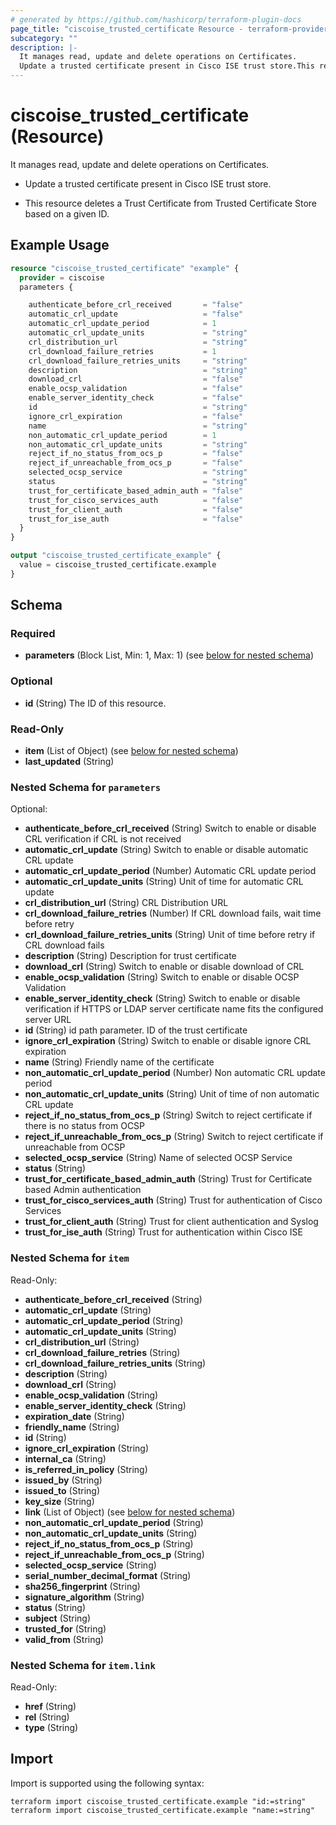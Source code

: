 ```yaml
---
# generated by https://github.com/hashicorp/terraform-plugin-docs
page_title: "ciscoise_trusted_certificate Resource - terraform-provider-ciscoise"
subcategory: ""
description: |-
  It manages read, update and delete operations on Certificates.
  Update a trusted certificate present in Cisco ISE trust store.This resource deletes a Trust Certificate from Trusted Certificate Store based on a given ID.
---
```


# ciscoise_trusted_certificate (Resource)

It manages read, update and delete operations on Certificates.

- Update a trusted certificate present in Cisco ISE trust store.


- This resource deletes a Trust Certificate from Trusted Certificate Store based on a given ID.

## Example Usage

```terraform
resource "ciscoise_trusted_certificate" "example" {
  provider = ciscoise
  parameters {

    authenticate_before_crl_received       = "false"
    automatic_crl_update                   = "false"
    automatic_crl_update_period            = 1
    automatic_crl_update_units             = "string"
    crl_distribution_url                   = "string"
    crl_download_failure_retries           = 1
    crl_download_failure_retries_units     = "string"
    description                            = "string"
    download_crl                           = "false"
    enable_ocsp_validation                 = "false"
    enable_server_identity_check           = "false"
    id                                     = "string"
    ignore_crl_expiration                  = "false"
    name                                   = "string"
    non_automatic_crl_update_period        = 1
    non_automatic_crl_update_units         = "string"
    reject_if_no_status_from_ocs_p         = "false"
    reject_if_unreachable_from_ocs_p       = "false"
    selected_ocsp_service                  = "string"
    status                                 = "string"
    trust_for_certificate_based_admin_auth = "false"
    trust_for_cisco_services_auth          = "false"
    trust_for_client_auth                  = "false"
    trust_for_ise_auth                     = "false"
  }
}

output "ciscoise_trusted_certificate_example" {
  value = ciscoise_trusted_certificate.example
}
```

<!-- schema generated by tfplugindocs -->
## Schema

### Required

- **parameters** (Block List, Min: 1, Max: 1) (see [below for nested schema](#nestedblock--parameters))

### Optional

- **id** (String) The ID of this resource.

### Read-Only

- **item** (List of Object) (see [below for nested schema](#nestedatt--item))
- **last_updated** (String)

<a id="nestedblock--parameters"></a>
### Nested Schema for `parameters`

Optional:

- **authenticate_before_crl_received** (String) Switch to enable or disable CRL verification if CRL is not received
- **automatic_crl_update** (String) Switch to enable or disable automatic CRL update
- **automatic_crl_update_period** (Number) Automatic CRL update period
- **automatic_crl_update_units** (String) Unit of time for automatic CRL update
- **crl_distribution_url** (String) CRL Distribution URL
- **crl_download_failure_retries** (Number) If CRL download fails, wait time before retry
- **crl_download_failure_retries_units** (String) Unit of time before retry if CRL download fails
- **description** (String) Description for trust certificate
- **download_crl** (String) Switch to enable or disable download of CRL
- **enable_ocsp_validation** (String) Switch to enable or disable OCSP Validation
- **enable_server_identity_check** (String) Switch to enable or disable verification if HTTPS or LDAP server certificate name fits the configured server URL
- **id** (String) id path parameter. ID of the trust certificate
- **ignore_crl_expiration** (String) Switch to enable or disable ignore CRL expiration
- **name** (String) Friendly name of the certificate
- **non_automatic_crl_update_period** (Number) Non automatic CRL update period
- **non_automatic_crl_update_units** (String) Unit of time of non automatic CRL update
- **reject_if_no_status_from_ocs_p** (String) Switch to reject certificate if there is no status from OCSP
- **reject_if_unreachable_from_ocs_p** (String) Switch to reject certificate if unreachable from OCSP
- **selected_ocsp_service** (String) Name of selected OCSP Service
- **status** (String)
- **trust_for_certificate_based_admin_auth** (String) Trust for Certificate based Admin authentication
- **trust_for_cisco_services_auth** (String) Trust for authentication of Cisco Services
- **trust_for_client_auth** (String) Trust for client authentication and Syslog
- **trust_for_ise_auth** (String) Trust for authentication within Cisco ISE


<a id="nestedatt--item"></a>
### Nested Schema for `item`

Read-Only:

- **authenticate_before_crl_received** (String)
- **automatic_crl_update** (String)
- **automatic_crl_update_period** (String)
- **automatic_crl_update_units** (String)
- **crl_distribution_url** (String)
- **crl_download_failure_retries** (String)
- **crl_download_failure_retries_units** (String)
- **description** (String)
- **download_crl** (String)
- **enable_ocsp_validation** (String)
- **enable_server_identity_check** (String)
- **expiration_date** (String)
- **friendly_name** (String)
- **id** (String)
- **ignore_crl_expiration** (String)
- **internal_ca** (String)
- **is_referred_in_policy** (String)
- **issued_by** (String)
- **issued_to** (String)
- **key_size** (String)
- **link** (List of Object) (see [below for nested schema](#nestedobjatt--item--link))
- **non_automatic_crl_update_period** (String)
- **non_automatic_crl_update_units** (String)
- **reject_if_no_status_from_ocs_p** (String)
- **reject_if_unreachable_from_ocs_p** (String)
- **selected_ocsp_service** (String)
- **serial_number_decimal_format** (String)
- **sha256_fingerprint** (String)
- **signature_algorithm** (String)
- **status** (String)
- **subject** (String)
- **trusted_for** (String)
- **valid_from** (String)

<a id="nestedobjatt--item--link"></a>
### Nested Schema for `item.link`

Read-Only:

- **href** (String)
- **rel** (String)
- **type** (String)

## Import

Import is supported using the following syntax:

```shell
terraform import ciscoise_trusted_certificate.example "id:=string"
terraform import ciscoise_trusted_certificate.example "name:=string"
```
